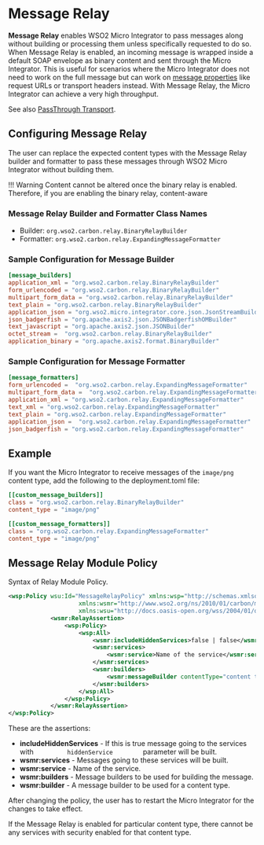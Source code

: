 # Message Relay

**Message Relay** enables WSO2 Micro Integrator to pass messages along without building or processing them
unless specifically requested to do so. When Message Relay is enabled,
an incoming message is wrapped inside a default SOAP envelope as binary
content and sent through the Micro Integrator. This is useful for scenarios where the
Micro Integrator does not need to work on the full message but can work on [message properties]({{base_path}}/reference/mediators/property-mediator)
like request URLs or transport headers instead. With Message Relay, the
Micro Integrator can achieve a very high throughput.

See also [PassThrough Transport]({{base_path}}/install-and-setup/setup/mi-setup/transport_configurations/#configuring-the-httphttps-transport).

## Configuring Message Relay

The user can replace the expected content types with the Message Relay builder and formatter to pass these
messages through WSO2 Micro Integrator without building them.

!!! Warning 
    Content cannot be altered once the binary relay is enabled. Therefore, if you are enabling the binary relay, content-aware

### Message Relay Builder and Formatter Class Names

-   Builder: `org.wso2.carbon.relay.BinaryRelayBuilder `
-   Formatter: `org.wso2.carbon.relay.ExpandingMessageFormatter `

### Sample Configuration for Message Builder

```toml
[message_builders]
application_xml = "org.wso2.carbon.relay.BinaryRelayBuilder"
form_urlencoded = "org.wso2.carbon.relay.BinaryRelayBuilder"
multipart_form_data = "org.wso2.carbon.relay.BinaryRelayBuilder"
text_plain = "org.wso2.carbon.relay.BinaryRelayBuilder"
application_json = "org.wso2.micro.integrator.core.json.JsonStreamBuilder"
json_badgerfish = "org.apache.axis2.json.JSONBadgerfishOMBuilder"
text_javascript = "org.apache.axis2.json.JSONBuilder"
octet_stream =  "org.wso2.carbon.relay.BinaryRelayBuilder"
application_binary = "org.apache.axis2.format.BinaryBuilder"
```

### Sample Configuration for Message Formatter

```toml
[message_formatters]
form_urlencoded =  "org.wso2.carbon.relay.ExpandingMessageFormatter"
multipart_form_data =  "org.wso2.carbon.relay.ExpandingMessageFormatter"
application_xml = "org.wso2.carbon.relay.ExpandingMessageFormatter"
text_xml = "org.wso2.carbon.relay.ExpandingMessageFormatter"
text_plain = "org.wso2.carbon.relay.ExpandingMessageFormatter"
application_json =  "org.wso2.carbon.relay.ExpandingMessageFormatter"
json_badgerfish = "org.wso2.carbon.relay.ExpandingMessageFormatter"
```

## Example

If you want the Micro Integrator to receive messages of the `image/png` content type, add the following to the deployment.toml file:

```toml tab='Message Builder'
[[custom_message_builders]]
class = "org.wso2.carbon.relay.BinaryRelayBuilder"
content_type = "image/png"
```

```toml tab='Message Formatter'
[[custom_message_formatters]]
class = "org.wso2.carbon.relay.ExpandingMessageFormatter"
content_type = "image/png"
```

## Message Relay Module Policy

Syntax of Relay Module Policy.

```xml
<wsp:Policy wsu:Id="MessageRelayPolicy" xmlns:wsp="http://schemas.xmlsoap.org/ws/2004/09/policy"
                    xmlns:wsmr="http://www.wso2.org/ns/2010/01/carbon/message-relay"
                    xmlns:wsu="http://docs.oasis-open.org/wss/2004/01/oasis-200401-wss-wssecurity-utility-1.0.xsd">
            <wsmr:RelayAssertion>
                <wsp:Policy>
                    <wsp:All>
                        <wsmr:includeHiddenServices>false | false</wsmr:includeHiddenServices>
                        <wsmr:services>
                            <wsmr:service>Name of the service</wsmr:service>*
                        </wsmr:services>
                        <wsmr:builders>
                            <wsmr:messageBuilder contentType="content type of the message" class="message builder implementation class" class="message formatter implementation class"/>
                        </wsmr:builders>
                    </wsp:All>
                </wsp:Policy>
            </wsmr:RelayAssertion>
</wsp:Policy>
```

These are the assertions:

-   **includeHiddenServices** - If this is true message going to the
    services with `          hiddenService         ` parameter will be
    built.
-   **wsmr:services** - Messages going to these services will be built.
-   **wsmr:service** - Name of the service.
-   **wsmr:builders** - Message builders to be used for building the
    message.
-   **wsmr:builder** - A message builder to be used for a content type.

After changing the policy, the user has to restart the Micro Integrator for the changes to take effect.

If the Message Relay is enabled for particular content type, there
cannot be any services with security enabled for that content type.
